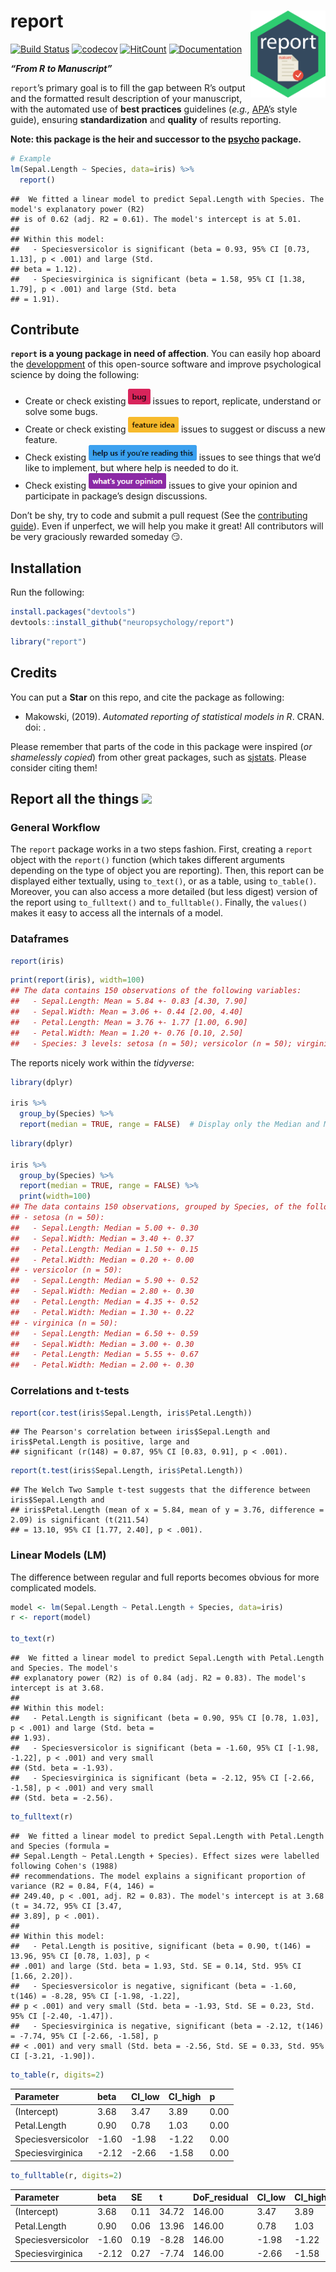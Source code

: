 
# report <img src='man/figures/logo.png' align="right" height="139" />

[![Build
Status](https://travis-ci.org/neuropsychology/report.svg?branch=master)](https://travis-ci.org/neuropsychology/report)
[![codecov](https://codecov.io/gh/neuropsychology/report/branch/master/graph/badge.svg)](https://codecov.io/gh/neuropsychology/report)
[![HitCount](http://hits.dwyl.io/DominiqueMakowski/bayestestR.svg)](http://hits.dwyl.io/neuropsychology/report)
[![Documentation](https://img.shields.io/badge/documentation-report-orange.svg?colorB=E91E63)](https://neuropsychology.github.io/report/)

***“From R to Manuscript”***

`report`’s primary goal is to fill the gap between R’s output and the
formatted result description of your manuscript, with the automated use
of **best practices** guidelines (*e.g.,*
[APA](https://www.apastyle.org/)’s style guide), ensuring
**standardization** and **quality** of results reporting.

**Note: this package is the heir and successor to the
[psycho](https://github.com/neuropsychology/psycho.R) package.**

``` r
# Example
lm(Sepal.Length ~ Species, data=iris) %>% 
  report()
```

    ##  We fitted a linear model to predict Sepal.Length with Species. The model's explanatory power (R2)
    ## is of 0.62 (adj. R2 = 0.61). The model's intercept is at 5.01.
    ## 
    ## Within this model: 
    ##   - Speciesversicolor is significant (beta = 0.93, 95% CI [0.73, 1.13], p < .001) and large (Std.
    ## beta = 1.12).
    ##   - Speciesvirginica is significant (beta = 1.58, 95% CI [1.38, 1.79], p < .001) and large (Std. beta
    ## = 1.91).

## Contribute

**`report` is a young package in need of affection**. You can easily hop
aboard the [developpment](.github/CONTRIBUTING.md) of this open-source
software and improve psychological science by doing the following:

  - Create or check existing
    <a href=https://github.com/neuropsychology/report/issues><img src="man/figures/issue_bug.png" height="25"></a>
    issues to report, replicate, understand or solve some bugs.
  - Create or check existing
    <a href=https://github.com/neuropsychology/report/issues><img src="man/figures/issue_featureidea.png" height="25"></a>
    issues to suggest or discuss a new feature.
  - Check existing
    <a href=https://github.com/neuropsychology/report/issues><img src="man/figures/issue_help.png" height="25"></a>
    issues to see things that we’d like to implement, but where help is
    needed to do it.
  - Check existing
    <a href=https://github.com/neuropsychology/report/issues><img src="man/figures/issue_opinion.png" height="25"></a>
    issues to give your opinion and participate in package’s design
    discussions.

Don’t be shy, try to code and submit a pull request (See the
[contributing guide](.github/CONTRIBUTING.md)). Even if unperfect, we
will help you make it great\! All contributors will be very graciously
rewarded someday :smirk:.

## Installation

Run the following:

``` r
install.packages("devtools")
devtools::install_github("neuropsychology/report")
```

``` r
library("report")
```

## Credits

You can put a **Star** on this repo, and cite the package as following:

  - Makowski, (2019). *Automated reporting of statistical models in R*.
    CRAN. doi: .

Please remember that parts of the code in this package were inspired
(*or shamelessly copied*) from other great packages, such as
[sjstats](https://github.com/strengejacke/sjstats). Please consider
citing
them\!

## Report all the things <a href=https://neuropsychology.github.io/Psycho.jl/latest/><img src="https://www.memecreator.org/static/images/templates/2776.jpg" height="100"></a>

### General Workflow

The `report` package works in a two steps fashion. First, creating a
`report` object with the `report()` function (which takes different
arguments depending on the type of object you are reporting). Then, this
report can be displayed either textually, using `to_text()`, or as a
table, using `to_table()`. Moreover, you can also access a more detailed
(but less digest) version of the report using `to_fulltext()` and
`to_fulltable()`. Finally, the `values()` makes it easy to access all
the internals of a model.

### Dataframes

``` r
report(iris)
```

``` r
print(report(iris), width=100)
## The data contains 150 observations of the following variables:
##   - Sepal.Length: Mean = 5.84 +- 0.83 [4.30, 7.90]
##   - Sepal.Width: Mean = 3.06 +- 0.44 [2.00, 4.40]
##   - Petal.Length: Mean = 3.76 +- 1.77 [1.00, 6.90]
##   - Petal.Width: Mean = 1.20 +- 0.76 [0.10, 2.50]
##   - Species: 3 levels: setosa (n = 50); versicolor (n = 50); virginica (n = 50)
```

The reports nicely work within the *tidyverse*:

``` r
library(dplyr)

iris %>% 
  group_by(Species) %>% 
  report(median = TRUE, range = FALSE)  # Display only the Median and MAD
```

``` r
library(dplyr)

iris %>% 
  group_by(Species) %>% 
  report(median = TRUE, range = FALSE) %>% 
  print(width=100)
## The data contains 150 observations, grouped by Species, of the following variables:
## - setosa (n = 50):
##   - Sepal.Length: Median = 5.00 +- 0.30
##   - Sepal.Width: Median = 3.40 +- 0.37
##   - Petal.Length: Median = 1.50 +- 0.15
##   - Petal.Width: Median = 0.20 +- 0.00
## - versicolor (n = 50):
##   - Sepal.Length: Median = 5.90 +- 0.52
##   - Sepal.Width: Median = 2.80 +- 0.30
##   - Petal.Length: Median = 4.35 +- 0.52
##   - Petal.Width: Median = 1.30 +- 0.22
## - virginica (n = 50):
##   - Sepal.Length: Median = 6.50 +- 0.59
##   - Sepal.Width: Median = 3.00 +- 0.30
##   - Petal.Length: Median = 5.55 +- 0.67
##   - Petal.Width: Median = 2.00 +- 0.30
```

### Correlations and t-tests

``` r
report(cor.test(iris$Sepal.Length, iris$Petal.Length))
```

    ## The Pearson's correlation between iris$Sepal.Length and iris$Petal.Length is positive, large and
    ## significant (r(148) = 0.87, 95% CI [0.83, 0.91], p < .001).

``` r
report(t.test(iris$Sepal.Length, iris$Petal.Length))
```

    ## The Welch Two Sample t-test suggests that the difference between iris$Sepal.Length and
    ## iris$Petal.Length (mean of x = 5.84, mean of y = 3.76, difference = 2.09) is significant (t(211.54)
    ## = 13.10, 95% CI [1.77, 2.40], p < .001).

### Linear Models (LM)

The difference between regular and full reports becomes obvious for more
complicated models.

``` r
model <- lm(Sepal.Length ~ Petal.Length + Species, data=iris)
r <- report(model)

to_text(r)
```

    ##  We fitted a linear model to predict Sepal.Length with Petal.Length and Species. The model's
    ## explanatory power (R2) is of 0.84 (adj. R2 = 0.83). The model's intercept is at 3.68.
    ## 
    ## Within this model: 
    ##   - Petal.Length is significant (beta = 0.90, 95% CI [0.78, 1.03], p < .001) and large (Std. beta =
    ## 1.93).
    ##   - Speciesversicolor is significant (beta = -1.60, 95% CI [-1.98, -1.22], p < .001) and very small
    ## (Std. beta = -1.93).
    ##   - Speciesvirginica is significant (beta = -2.12, 95% CI [-2.66, -1.58], p < .001) and very small
    ## (Std. beta = -2.56).

``` r
to_fulltext(r)
```

    ##  We fitted a linear model to predict Sepal.Length with Petal.Length and Species (formula =
    ## Sepal.Length ~ Petal.Length + Species). Effect sizes were labelled following Cohen's (1988)
    ## recommendations. The model explains a significant proportion of variance (R2 = 0.84, F(4, 146) =
    ## 249.40, p < .001, adj. R2 = 0.83). The model's intercept is at 3.68 (t = 34.72, 95% CI [3.47,
    ## 3.89], p < .001).
    ## 
    ## Within this model: 
    ##   - Petal.Length is positive, significant (beta = 0.90, t(146) = 13.96, 95% CI [0.78, 1.03], p <
    ## .001) and large (Std. beta = 1.93, Std. SE = 0.14, Std. 95% CI [1.66, 2.20]).
    ##   - Speciesversicolor is negative, significant (beta = -1.60, t(146) = -8.28, 95% CI [-1.98, -1.22],
    ## p < .001) and very small (Std. beta = -1.93, Std. SE = 0.23, Std. 95% CI [-2.40, -1.47]).
    ##   - Speciesvirginica is negative, significant (beta = -2.12, t(146) = -7.74, 95% CI [-2.66, -1.58], p
    ## < .001) and very small (Std. beta = -2.56, Std. SE = 0.33, Std. 95% CI [-3.21, -1.90]).

``` r
to_table(r, digits=2)
```

| Parameter         | beta   | CI\_low | CI\_high | p    |
| :---------------- | :----- | :------ | :------- | :--- |
| (Intercept)       | 3.68   | 3.47    | 3.89     | 0.00 |
| Petal.Length      | 0.90   | 0.78    | 1.03     | 0.00 |
| Speciesversicolor | \-1.60 | \-1.98  | \-1.22   | 0.00 |
| Speciesvirginica  | \-2.12 | \-2.66  | \-1.58   | 0.00 |

``` r
to_fulltable(r, digits=2)
```

| Parameter         | beta   | SE   | t      | DoF\_residual | CI\_low | CI\_high | p    | Std\_beta | Std\_SE | Std\_CI\_low | Std\_CI\_high |
| :---------------- | :----- | :--- | :----- | :------------ | :------ | :------- | :--- | :-------- | :------ | :----------- | :------------ |
| (Intercept)       | 3.68   | 0.11 | 34.72  | 146.00        | 3.47    | 3.89     | 0.00 | 1.50      | 0.19    | 1.12         | 1.87          |
| Petal.Length      | 0.90   | 0.06 | 13.96  | 146.00        | 0.78    | 1.03     | 0.00 | 1.93      | 0.14    | 1.66         | 2.20          |
| Speciesversicolor | \-1.60 | 0.19 | \-8.28 | 146.00        | \-1.98  | \-1.22   | 0.00 | \-1.93    | 0.23    | \-2.40       | \-1.47        |
| Speciesvirginica  | \-2.12 | 0.27 | \-7.74 | 146.00        | \-2.66  | \-1.58   | 0.00 | \-2.56    | 0.33    | \-3.21       | \-1.90        |
